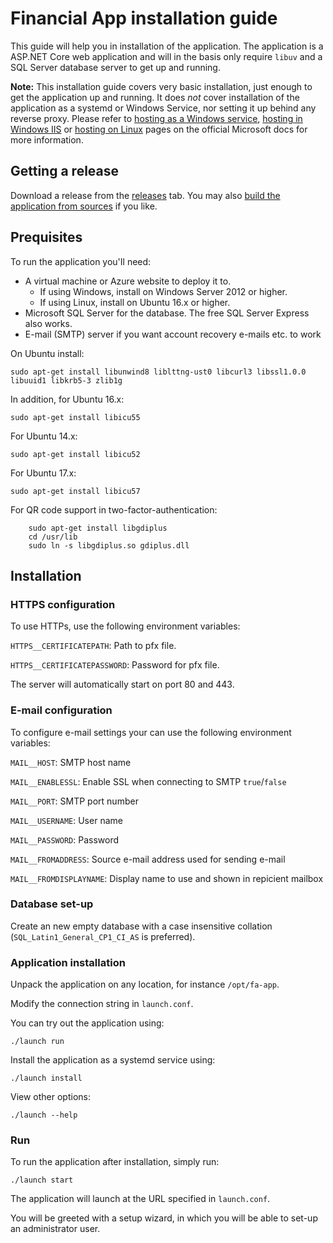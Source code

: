 # Financial App installation guide

This guide will help you in installation of the application. The application is a ASP.NET Core web application and will in the basis only require `libuv` and a SQL Server database server to get up and running.

**Note:** This installation guide covers very basic installation, just enough to get the application up and running. It does *not* cover installation of the application as a systemd or Windows Service, nor setting it up behind any reverse proxy. Please refer to [hosting as a Windows service](https://docs.microsoft.com/nl-nl/aspnet/core/hosting/windows-service), [hosting in Windows IIS](https://docs.microsoft.com/nl-nl/aspnet/core/publishing/iis?tabs=aspnetcore2x) or [hosting on Linux](https://docs.microsoft.com/nl-nl/aspnet/core/publishing/linuxproduction?tabs=aspnetcore2x) pages on the official Microsoft docs for more information.

## Getting a release
Download a release from the [releases](https://github.com/Sebazzz/financial-app/releases) tab. You may also [build the application from sources](Building-from-sources.md) if you like.

## Prequisites

To run the application you'Il need:

* A virtual machine or Azure website to deploy it to.
   * If using Windows, install on Windows Server 2012 or higher.
   * If using Linux, install on Ubuntu 16.x or higher.
* Microsoft SQL Server for the database. The free SQL Server Express also works.
* E-mail (SMTP) server if you want account recovery e-mails etc. to work

On Ubuntu install:

    sudo apt-get install libunwind8 liblttng-ust0 libcurl3 libssl1.0.0 libuuid1 libkrb5-3 zlib1g

In addition, for Ubuntu 16.x:

	sudo apt-get install libicu55

For Ubuntu 14.x:

	sudo apt-get install libicu52

For Ubuntu 17.x:

	sudo apt-get install libicu57
	
For QR code support in two-factor-authentication:

        sudo apt-get install libgdiplus
        cd /usr/lib
        sudo ln -s libgdiplus.so gdiplus.dll

## Installation

### HTTPS configuration
To use HTTPs, use the following environment variables:

`HTTPS__CERTIFICATEPATH`: Path to pfx file.

`HTTPS__CERTIFICATEPASSWORD`: Password for pfx file.

The server will automatically start on port 80 and 443.

### E-mail configuration
To configure e-mail settings your can use the following environment variables:

`MAIL__HOST`: SMTP host name

`MAIL__ENABLESSL`: Enable SSL when connecting to SMTP `true`/`false`

`MAIL__PORT`: SMTP port number

`MAIL__USERNAME`: User name

`MAIL__PASSWORD`: Password

`MAIL__FROMADDRESS`: Source e-mail address used for sending e-mail

`MAIL__FROMDISPLAYNAME`: Display name to use and shown in repicient mailbox


### Database set-up
Create an new empty database with a case insensitive collation (`SQL_Latin1_General_CP1_CI_AS` is preferred).

### Application installation
Unpack the application on any location, for instance `/opt/fa-app`.

Modify the connection string in `launch.conf`.

You can try out the application using:

    ./launch run

Install the application as a systemd service using:

    ./launch install

View other options:

    ./launch --help

### Run
To run the application after installation, simply run:

    ./launch start

The application will launch at the URL specified in `launch.conf`. 

You will be greeted with a setup wizard, in which you will be able to set-up an administrator user. 

